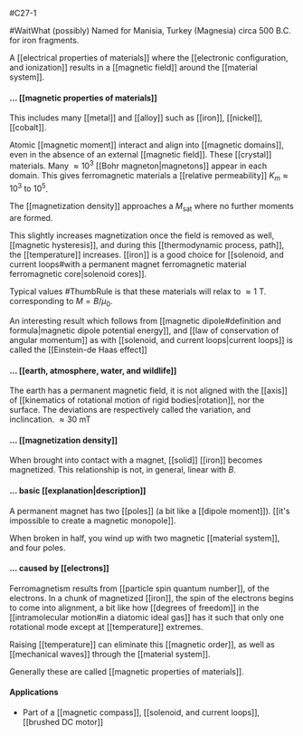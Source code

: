 #C27-1 

#WaitWhat  (possibly) Named for Manisia, Turkey (Magnesia) circa 500 B.C. for iron fragments.

A [[electrical properties of materials]] where the [[electronic configuration, and ionization]] results in a [[magnetic field]] around the [[material system]].

#### ... [[magnetic properties of materials]]
This includes many [[metal]] and [[alloy]] such as [[iron]], [[nickel]], [[cobalt]]. 

Atomic [[magnetic moment]] interact and align into [[magnetic domains]], even in the absence of an external [[magnetic field]]. These [[crystal]] materials. Many $\approx 10^3$ [[Bohr magneton|magnetons]] appear in each domain. This gives ferromagnetic materials a [[relative permeability]] $K_m \approx 10^3 \text{ to } 10^5$.

The [[magnetization density]] approaches a $M_\text{sat}$ where no further moments are formed.

This slightly increases magnetization once the field is removed as well, [[magnetic hysteresis]], and during this [[thermodynamic process, path]], the [[temperature]] increases. [[iron]] is a good choice for [[solenoid, and current loops#with a permanent magnet ferromagnetic material ferromagnetic core|solenoid cores]].

Typical values #ThumbRule is that these materials will relax to $\approx 1 \text{ T}$. corresponding to $M=B/\mu_0$.

An interesting result which follows from [[magnetic dipole#definition and formula|magnetic dipole potential energy]], and [[law of conservation of angular momentum]] as with [[solenoid, and current loops|current loops]] is called the [[Einstein-de Haas effect]]

#### ... [[earth, atmosphere, water, and wildlife]]
The earth has a permanent magnetic field, it is not aligned with the [[axis]] of [[kinematics of rotational motion of rigid bodies|rotation]], nor the surface. The deviations are respectively called the variation, and inclincation. $\approx 30 \text{ mT}$

#### ... [[magnetization density]]
When brought into contact with a magnet, [[solid]] [[iron]] becomes magnetized. This relationship is not, in general, linear with $B$.

#### ... basic [[explanation|description]]
A permanent magnet has two [[poles]] (a bit like a [[dipole moment]]). [[it's impossible to create a magnetic monopole]].

When broken in half, you wind up with two magnetic [[material system]], and four poles.

#### ... caused by [[electrons]]
Ferromagnetism results from [[particle spin quantum number]], of the electrons. In a chunk of magnetized [[iron]], the spin of the electrons begins to come into alignment, a bit like how [[degrees of freedom]] in the [[intramolecular motion#in a diatomic ideal gas]] has it such that only one rotational mode except at [[temperature]] extremes.

Raising [[temperature]] can eliminate this [[magnetic order]], as well as [[mechanical waves]] through the [[material system]]. 

Generally these are called [[magnetic properties of materials]].

#### Applications
- Part of a [[magnetic compass]], [[solenoid, and current loops]], [[brushed DC motor]]
